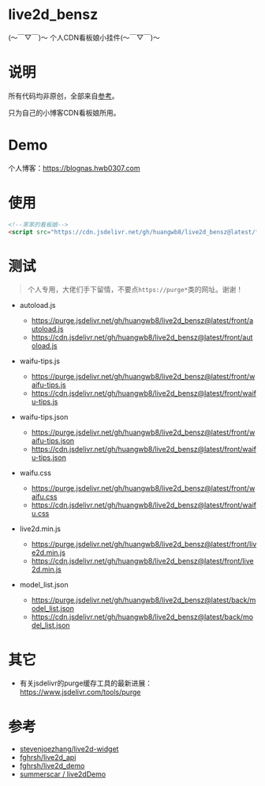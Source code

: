 # live2d_bensz
 (～￣▽￣)～ 个人CDN看板娘小挂件(～￣▽￣)～ 

# 说明

所有代码均非原创，全部来自[参考](#参考)。

只为自己的小博客CDN看板娘所用。

# Demo

个人博客：https://blognas.hwb0307.com

# 使用

```html
<!--苯苯的看板娘-->
<script src="https://cdn.jsdelivr.net/gh/huangwb8/live2d_bensz@latest/front/autoload.js"></script>
```

# 测试

> 个人专用，大佬们手下留情，不要点`https://purge*`类的网址。谢谢！

+ autoload.js
  + https://purge.jsdelivr.net/gh/huangwb8/live2d_bensz@latest/front/autoload.js
  + https://cdn.jsdelivr.net/gh/huangwb8/live2d_bensz@latest/front/autoload.js
+ waifu-tips.js
  + https://purge.jsdelivr.net/gh/huangwb8/live2d_bensz@latest/front/waifu-tips.js
  + https://cdn.jsdelivr.net/gh/huangwb8/live2d_bensz@latest/front/waifu-tips.js
+ waifu-tips.json
  + https://purge.jsdelivr.net/gh/huangwb8/live2d_bensz@latest/front/waifu-tips.json
  + https://cdn.jsdelivr.net/gh/huangwb8/live2d_bensz@latest/front/waifu-tips.json
+ waifu.css
  + https://purge.jsdelivr.net/gh/huangwb8/live2d_bensz@latest/front/waifu.css
  + https://cdn.jsdelivr.net/gh/huangwb8/live2d_bensz@latest/front/waifu.css

+ live2d.min.js
  + https://purge.jsdelivr.net/gh/huangwb8/live2d_bensz@latest/front/live2d.min.js
  + https://cdn.jsdelivr.net/gh/huangwb8/live2d_bensz@latest/front/live2d.min.js
+ model_list.json
  + https://purge.jsdelivr.net/gh/huangwb8/live2d_bensz@latest/back/model_list.json
  + https://cdn.jsdelivr.net/gh/huangwb8/live2d_bensz@latest/back/model_list.json


# 其它

+ 有关jsdelivr的purge缓存工具的最新进展：https://www.jsdelivr.com/tools/purge

# 参考

+ [stevenjoezhang/live2d-widget](https://github.com/stevenjoezhang)
+ [fghrsh/live2d_api](https://github.com/fghrsh/live2d_api)
+ [fghrsh/live2d_demo](https://github.com/fghrsh/live2d_demo)
+ [summerscar / live2dDemo](https://github.com/summerscar/live2dDemo)